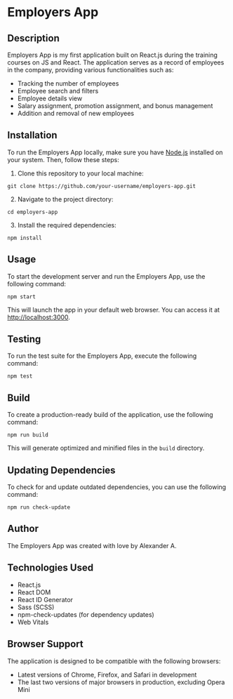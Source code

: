 Employers App
=============

Description
-----------

Employers App is my first application built on React.js during the training courses on JS and React. The application serves as a record of employees in the company, providing various functionalities such as:

*   Tracking the number of employees
*   Employee search and filters
*   Employee details view
*   Salary assignment, promotion assignment, and bonus management
*   Addition and removal of new employees

Installation
------------

To run the Employers App locally, make sure you have [Node.js](https://nodejs.org/) installed on your system. Then, follow these steps:

1.  Clone this repository to your local machine:



`git clone https://github.com/your-username/employers-app.git`

2.  Navigate to the project directory:



`cd employers-app`

3.  Install the required dependencies:



`npm install`

Usage
-----

To start the development server and run the Employers App, use the following command:



`npm start`

This will launch the app in your default web browser. You can access it at [http://localhost:3000](http://localhost:3000).

Testing
-------

To run the test suite for the Employers App, execute the following command:



`npm test`

Build
-----

To create a production-ready build of the application, use the following command:

`npm run build`

This will generate optimized and minified files in the `build` directory.

Updating Dependencies
---------------------

To check for and update outdated dependencies, you can use the following command:

`npm run check-update`

Author
------

The Employers App was created with love by Alexander A.

Technologies Used
-----------------

*   React.js
*   React DOM
*   React ID Generator
*   Sass (SCSS)
*   npm-check-updates (for dependency updates)
*   Web Vitals

Browser Support
---------------

The application is designed to be compatible with the following browsers:

*   Latest versions of Chrome, Firefox, and Safari in development
*   The last two versions of major browsers in production, excluding Opera Mini